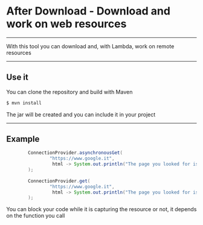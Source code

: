 # After Download - Download and work on web resources



---

With this tool you can download and, with Lambda, work on remote resources



---


## Use it

You can clone the repository and build with Maven

```sh
$ mvn install
```

The jar will be created and you can include it in your project



---


## Example

```java
        ConnectionProvider.asynchronousGet(
                "https://www.google.it",
                 html -> System.out.println("The page you looked for is long: " + html.length())
        );
    
        ConnectionProvider.get(
                "https://www.google.it",
                 html -> System.out.println("The page you looked for is long: " + html.length())
        );


```

You can block your code while it is capturing the resource or not, it depends on the function you call